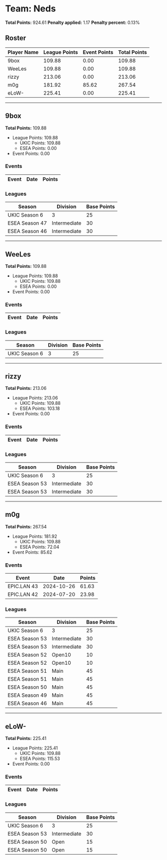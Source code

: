 # Team: Neds

**Total Points:** 924.61
**Penalty applied:** 1.17
**Penalty percent:** 0.13%

## Roster
| Player Name | League Points | Event Points | Total Points |
|-------------|--------------|--------------|-------------|
| 9box | 109.88 | 0.00 | 109.88 |
| WeeLes | 109.88 | 0.00 | 109.88 |
| rizzy | 213.06 | 0.00 | 213.06 |
| m0g | 181.92 | 85.62 | 267.54 |
| eLoW- | 225.41 | 0.00 | 225.41 |

---

## 9box

**Total Points:** 109.88

- League Points: 109.88
  - UKIC Points: 109.88
  - ESEA Points: 0.00
- Event Points: 0.00

### Events
| Event | Date | Points |
|-------|------|--------|
### Leagues
| Season | Division | Base Points |
|--------|----------|-------------|
| UKIC Season 6 | 3 | 25 |
| ESEA Season 47 | Intermediate | 30 |
| ESEA Season 46 | Intermediate | 30 |
---

## WeeLes

**Total Points:** 109.88

- League Points: 109.88
  - UKIC Points: 109.88
  - ESEA Points: 0.00
- Event Points: 0.00

### Events
| Event | Date | Points |
|-------|------|--------|
### Leagues
| Season | Division | Base Points |
|--------|----------|-------------|
| UKIC Season 6 | 3 | 25 |
---

## rizzy

**Total Points:** 213.06

- League Points: 213.06
  - UKIC Points: 109.88
  - ESEA Points: 103.18
- Event Points: 0.00

### Events
| Event | Date | Points |
|-------|------|--------|
### Leagues
| Season | Division | Base Points |
|--------|----------|-------------|
| UKIC Season 6 | 3 | 25 |
| ESEA Season 53 | Intermediate | 30 |
| ESEA Season 53 | Intermediate | 30 |
---

## m0g

**Total Points:** 267.54

- League Points: 181.92
  - UKIC Points: 109.88
  - ESEA Points: 72.04
- Event Points: 85.62

### Events
| Event | Date | Points |
|-------|------|--------|
| EPIC.LAN 43 | 2024-10-26 | 61.63 |
| EPIC.LAN 42 | 2024-07-20 | 23.98 |
### Leagues
| Season | Division | Base Points |
|--------|----------|-------------|
| UKIC Season 6 | 3 | 25 |
| ESEA Season 53 | Intermediate | 30 |
| ESEA Season 53 | Intermediate | 30 |
| ESEA Season 52 | Open10 | 10 |
| ESEA Season 52 | Open10 | 10 |
| ESEA Season 51 | Main | 45 |
| ESEA Season 51 | Main | 45 |
| ESEA Season 50 | Main | 45 |
| ESEA Season 49 | Main | 45 |
| ESEA Season 46 | Main | 45 |
---

## eLoW-

**Total Points:** 225.41

- League Points: 225.41
  - UKIC Points: 109.88
  - ESEA Points: 115.53
- Event Points: 0.00

### Events
| Event | Date | Points |
|-------|------|--------|
### Leagues
| Season | Division | Base Points |
|--------|----------|-------------|
| UKIC Season 6 | 3 | 25 |
| ESEA Season 53 | Intermediate | 30 |
| ESEA Season 50 | Open | 15 |
| ESEA Season 50 | Open | 15 |